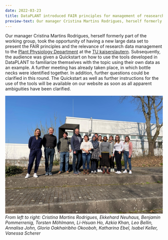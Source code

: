 ```yaml
---
date: 2022-03-23
title: DataPLANT introduced FAIR principles for management of reasearch data to the department of Plant Physiology at the TU Kaiserslautern
preview-text: Our manager Cristina Martins Rodrigues, herself formerly part of the working group, took the opportunity of having a new large data set to present the FAIR principles and the relevance of research data management to the Plant Physiology Department at the TU kaiserslautern. Subsequently, the audience was given a Quickstart on how to use the tools developed in DataPLANT to familiarize themselves with the topic using their own data as an example. A further meeting has already taken place...
---
```


Our manager Cristina Martins Rodrigues, herself formerly part of the working group, took the opportunity of having a new large data set to present the FAIR principles and the relevance of research data management to the [Plant Physiology Department](https://www.bio.uni-kl.de/pflanzenphysiologie "Plant Physiology Department") at the [TU kaiserslautern](https://www.uni-kl.de/ "TU Kaiserslautern"). Subsequently, the audience was given a Quickstart on how to use the tools developed in DataPLANT to familiarize themselves with the topic using their own data as an example. A further meeting has already taken place, in which bottle necks were identified together. In addition, further questions could be clarified in this round. 
The Quickstart as well as further instructions for the use of the tools will be available on our website as soon as all apparent ambiguities have been clarified. 

![DataPLANT at the Plant Physiology Department in Kaiserslautern](/src/assets/images/news/CMR-at-PP-TUK.jpg "DataPLANT at the Plant Physiology Department in Kaiserslautern")
*From left to right: Cristina Martins Rodrigues, Ekkehard Neuhaus, Benjamin Pommerrenig, Torsten Möhlmann, Li-Hsuan Ho, Azkia Khan, Leo Bellin, Annalisa John, Gloria Oakhairibho Okooboh, Katharina Ebel, Isabel Keller, Vanessa Scherer*